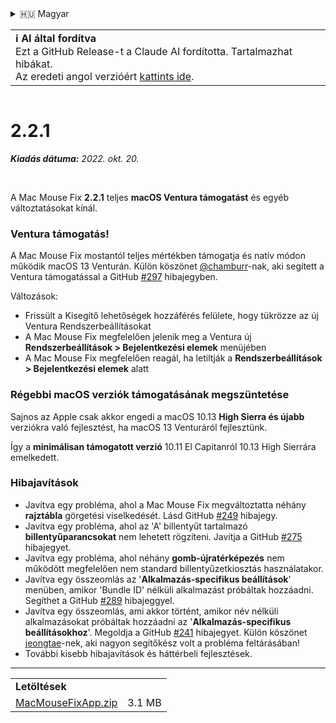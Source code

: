 <details>
<summary>🇭🇺 Magyar</summary>

[🇬🇧 English (GitHub Release)](https://github.com/noah-nuebling/mac-mouse-fix/releases/tag/2.2.1)\
[🇦🇩 Català](https://redirect.macmousefix.com/?target=mmf-release&tag=2.2.1&locale=ca)\
[🇩🇪 Deutsch](https://redirect.macmousefix.com/?target=mmf-release&tag=2.2.1&locale=de)\
[🇪🇸 Español](https://redirect.macmousefix.com/?target=mmf-release&tag=2.2.1&locale=es)\
[🇫🇷 Français](https://redirect.macmousefix.com/?target=mmf-release&tag=2.2.1&locale=fr)\
[🇮🇩 Indonesia](https://redirect.macmousefix.com/?target=mmf-release&tag=2.2.1&locale=id)\
[🇮🇹 Italiano](https://redirect.macmousefix.com/?target=mmf-release&tag=2.2.1&locale=it)\
**🇭🇺 Magyar**\
[🇳🇱 Nederlands](https://redirect.macmousefix.com/?target=mmf-release&tag=2.2.1&locale=nl)\
[🇵🇱 Polski](https://redirect.macmousefix.com/?target=mmf-release&tag=2.2.1&locale=pl)\
[🇧🇷 Português (Brasil)](https://redirect.macmousefix.com/?target=mmf-release&tag=2.2.1&locale=pt-BR)\
[🇵🇹 Português (Portugal)](https://redirect.macmousefix.com/?target=mmf-release&tag=2.2.1&locale=pt-PT)\
[🇷🇴 Română](https://redirect.macmousefix.com/?target=mmf-release&tag=2.2.1&locale=ro)\
[🇸🇪 Svenska](https://redirect.macmousefix.com/?target=mmf-release&tag=2.2.1&locale=sv)\
[🇻🇳 Tiếng Việt](https://redirect.macmousefix.com/?target=mmf-release&tag=2.2.1&locale=vi)\
[🇹🇷 Türkçe](https://redirect.macmousefix.com/?target=mmf-release&tag=2.2.1&locale=tr)\
[🇨🇿 Čeština](https://redirect.macmousefix.com/?target=mmf-release&tag=2.2.1&locale=cs)\
[🇬🇷 Ελληνικά](https://redirect.macmousefix.com/?target=mmf-release&tag=2.2.1&locale=el)\
[🇷🇺 Русский](https://redirect.macmousefix.com/?target=mmf-release&tag=2.2.1&locale=ru)\
[🇺🇦 Українська](https://redirect.macmousefix.com/?target=mmf-release&tag=2.2.1&locale=uk)\
[🇮🇱 עברית](https://redirect.macmousefix.com/?target=mmf-release&tag=2.2.1&locale=he)\
[🇸🇦 العربية](https://redirect.macmousefix.com/?target=mmf-release&tag=2.2.1&locale=ar)\
[🇮🇳 हिन्दी](https://redirect.macmousefix.com/?target=mmf-release&tag=2.2.1&locale=hi)\
[🇹🇭 ไทย](https://redirect.macmousefix.com/?target=mmf-release&tag=2.2.1&locale=th)\
[🇨🇳 中文 (简体)](https://redirect.macmousefix.com/?target=mmf-release&tag=2.2.1&locale=zh-Hans)\
[🇨🇳 中文 (繁體)](https://redirect.macmousefix.com/?target=mmf-release&tag=2.2.1&locale=zh-Hant)\
[🇭🇰 中文（香港)](https://redirect.macmousefix.com/?target=mmf-release&tag=2.2.1&locale=zh-HK)\
[🇯🇵 日本語](https://redirect.macmousefix.com/?target=mmf-release&tag=2.2.1&locale=ja)\
[🇰🇷 한국어](https://redirect.macmousefix.com/?target=mmf-release&tag=2.2.1&locale=ko)\
[Help translate Mac Mouse Fix to different languages!](https://github.com/noah-nuebling/mac-mouse-fix/discussions/731)
</details>
<table align=><td>
<b>ℹ️ AI által fordítva</b><br>
Ezt a GitHub Release-t a Claude AI fordította. Tartalmazhat hibákat.<br>
Az eredeti angol verzióért <a href="https://github.com/noah-nuebling/mac-mouse-fix/releases/tag/2.2.1">kattints ide</a>.
</td></table>

<table></table>

# 2.2.1
***Kiadás dátuma:** 2022. okt. 20.*

<br>

A Mac Mouse Fix **2.2.1** teljes **macOS Ventura támogatást** és egyéb változtatásokat kínál.

### Ventura támogatás!
A Mac Mouse Fix mostantól teljes mértékben támogatja és natív módon működik macOS 13 Venturán.
Külön köszönet [@chamburr](https://github.com/chamburr)-nak, aki segített a Ventura támogatással a GitHub [#297](https://github.com/noah-nuebling/mac-mouse-fix/issues/297) hibajegyben.

Változások:

- Frissült a Kisegítő lehetőségek hozzáférés felülete, hogy tükrözze az új Ventura Rendszerbeállításokat
- A Mac Mouse Fix megfelelően jelenik meg a Ventura új **Rendszerbeállítások > Bejelentkezési elemek** menüjében
- A Mac Mouse Fix megfelelően reagál, ha letiltják a **Rendszerbeállítások > Bejelentkezési elemek** alatt

### Régebbi macOS verziók támogatásának megszüntetése

Sajnos az Apple csak akkor engedi a macOS 10.13 **High Sierra és újabb** verziókra való fejlesztést, ha macOS 13 Venturáról fejlesztünk.

Így a **minimálisan támogatott verzió** 10.11 El Capitanról 10.13 High Sierrára emelkedett.

### Hibajavítások

- Javítva egy probléma, ahol a Mac Mouse Fix megváltoztatta néhány **rajztábla** görgetési viselkedését. Lásd GitHub [#249](https://github.com/noah-nuebling/mac-mouse-fix/issues/249) hibajegy.
- Javítva egy probléma, ahol az 'A' billentyűt tartalmazó **billentyűparancsokat** nem lehetett rögzíteni. Javítja a GitHub [#275](https://github.com/noah-nuebling/mac-mouse-fix/issues/275) hibajegyet.
- Javítva egy probléma, ahol néhány **gomb-újratérképezés** nem működött megfelelően nem standard billentyűzetkiosztás használatakor.
- Javítva egy összeomlás az '**Alkalmazás-specifikus beállítások**' menüben, amikor 'Bundle ID' nélküli alkalmazást próbáltak hozzáadni. Segíthet a GitHub [#289](https://github.com/noah-nuebling/mac-mouse-fix/issues/289) hibajeggyel.
- Javítva egy összeomlás, ami akkor történt, amikor név nélküli alkalmazásokat próbáltak hozzáadni az '**Alkalmazás-specifikus beállításokhoz**'. Megoldja a GitHub [#241](https://github.com/noah-nuebling/mac-mouse-fix/issues/241) hibajegyet. Külön köszönet [jeongtae](https://github.com/jeongtae)-nek, aki nagyon segítőkész volt a probléma feltárásában!
- További kisebb hibajavítások és háttérbeli fejlesztések.

---

<table align="start">
<tr>
    <td colspan=2>
        <b>Letöltések</b>
    </td>
</tr>
<tr>
    <td><a href="https://github.com/noah-nuebling/mac-mouse-fix/releases/download/2.2.1/MacMouseFixApp.zip">MacMouseFixApp.zip</a></td>
    <td>3.1 MB</td>
</tr>
</table>